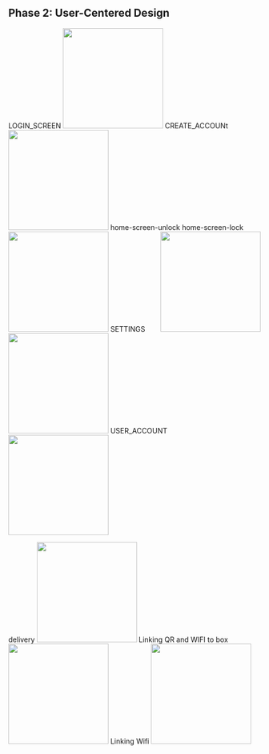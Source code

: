 ## Phase 2: User-Centered Design
<p float="left">
LOGIN_SCREEN <img src="https://i.imgur.com/k09lJc2.png" width="200">
CREATE_ACCOUNt <img src="https://i.imgur.com/41yVDhA.png" width="200">
home-screen-unlock <img align=right src="https://i.imgur.com/a84lJD9.png" width="200"> 
home-screen-lock <img src="https://i.imgur.com/Nx9mSWA.png" width="200">
SETTINGS <img src="https://i.imgur.com/0TQUBLv.png" width="200">
USER_ACCOUNT<img src="https://i.imgur.com/17Fc89J.png" width="200">

delivery <img src="https://i.imgur.com/epSPRmO.png" width="200"> 
Linking QR and WIFI to box <img src="https://i.imgur.com/dOxsljv.png" width="200">
Linking Wifi <img src="https://i.imgur.com/toubNux.png" width="200">
</p>
